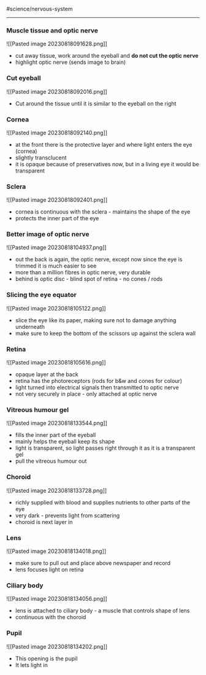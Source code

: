 #science/nervous-system

---
### Muscle tissue and optic nerve
![[Pasted image 20230818091628.png]]
- cut away tissue, work around the eyeball and **do not cut the optic nerve**
- highlight optic nerve (sends image to brain)

### Cut eyeball 
![[Pasted image 20230818092016.png]]
- Cut around the tissue until it is similar to the eyeball on the right

### Cornea
![[Pasted image 20230818092140.png]]
- at the front there is the protective layer and where light enters the eye (cornea)
- slightly transclucent
- it is opaque because of preservatives now, but in a living eye it would be transparent

### Sclera
![[Pasted image 20230818092401.png]]
- cornea is continuous with the sclera - maintains the shape of the eye
- protects the inner part of the eye

### Better image of optic nerve
![[Pasted image 20230818104937.png]]
- out the back is again, the optic nerve, except now since the eye is trimmed it is much easier to see
- more than a million fibres in optic nerve, very durable
- behind is optic disc - blind spot of retina - no cones / rods

### Slicing the eye equator
![[Pasted image 20230818105122.png]]
- slice the eye like its paper, making sure not to damage anything underneath
- make sure to keep the bottom of the scissors up against the sclera wall

### Retina
![[Pasted image 20230818105616.png]]
- opaque layer at the back
- retina has the photoreceptors (rods for b&w and cones for colour)
- light turned into electrical signals then transmitted to optic nerve
- not very securely in place - only attached at optic nerve

### Vitreous humour gel
![[Pasted image 20230818133544.png]]
- fills the inner part of the eyeball
- mainly helps the eyeball keep its shape
- light is transparent, so light passes right through it as it is a transparent gel
- pull the vitreous humour out

### Choroid
![[Pasted image 20230818133728.png]]
- richly supplied with blood and supplies nutrients to other parts of the eye
- very dark - prevents light from scattering
- choroid is next layer in

### Lens
![[Pasted image 20230818134018.png]]
- make sure to pull out and place above newspaper and record
- lens focuses light on retina

### Ciliary body
![[Pasted image 20230818134056.png]]
- lens is attached to ciliary body - a muscle that controls shape of lens
- continuous with the choroid

### Pupil
![[Pasted image 20230818134202.png]]
- This opening is the pupil
- It lets light in